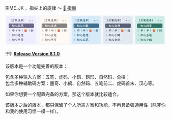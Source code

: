 RIME_JK ，指尖上的旋律 ～ [🍕 指南](https://aituyaa.com/rime_jk-%E6%8C%87%E5%B0%96%E4%B8%8A%E7%9A%84%E6%97%8B%E5%BE%8B/)

![配色方案](./assets/color.png)

‼🪧 [**Release Version 6.1.0**](https://github.com/loveminimal/rime-jk/releases/tag/v6.1.0)

该版本是一个功能完善的版本：

包含多种输入方案：五笔、虎码、小鹤、鹤形、自然码、全拼；  
包含多种辅助码方案：墨奇、小鹤、自然码、五笔前二、虎码首末、汉心等。 
 
如果你想要一个配置完备的方案，那这个版本就比较适合。  

该版本之后的版本，都只保留了个人所需方案和功能，不再具备强通用性（除非你和我的使用习惯一模一样）。